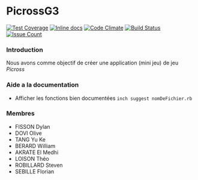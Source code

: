 # PicrossG3

<a href="https://codeclimate.com/github/kirozz/PicrossG3/coverage"><img src="https://codeclimate.com/github/kirozz/PicrossG3/badges/coverage.svg" alt="Test Coverage"></a>
<a href="http://inch-ci.org/github/kirozz/PicrossG3"><img src="http://inch-ci.org/github/kirozz/PicrossG3.svg?branch=master" alt="Inline docs"></a>
<a href="https://codeclimate.com/github/kirozz/PicrossG3"><img src="https://codeclimate.com/github/kirozz/PicrossG3/badges/gpa.svg" alt="Code Climate"></a>
<a href="https://travis-ci.org/kirozz/PicrossG3"><img src="https://travis-ci.org/kirozz/PicrossG3.svg" alt="Build Status"></a>
<a href="https://codeclimate.com/github/kirozz/PicrossG3"><img src="https://codeclimate.com/github/kirozz/PicrossG3/badges/issue_count.svg" alt="Issue Count"></a>

### Introduction

Nous avons comme objectif de créer une application (mini jeu) de jeu *Picross*

### Aide a la documentation

* Afficher les fonctions bien documentées `inch suggest nomDeFichier.rb`

### Membres
* FISSON Dylan
* DOVI Olive
* TANG Yu Ke
* BERARD William
* AKRATE El Medhi
* LOISON Théo
* ROBILLARD Steven
* SEBILLE Florian
